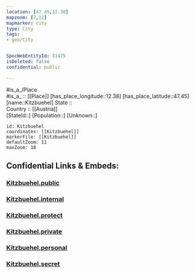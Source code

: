 ```yaml
---
location: [47.45,12.38] 
mapzoom: [7,12] 
mapmarker: city 
type: City
tags:
- geo/City


SpocWebEntityId: 31475
isDeleted: false
confidential: public

---
```

#is_a_/Place  
#is_a_ :: [[Place]] 
[has_place_longitude::12.38] 
[has_place_latitude::47.45] 
[name::Kitzbuehel] 
State ::  
Country :: [[Austria]]  
[StateId::] 
[Population::] 
[Unknown::] 


```leaflet
id: Kitzbuehel
coordinates: [[Kitzbuehel]] 
markerFile: [[Kitzbuehel]] 
defaultZoom: 11 
maxZoom: 18
```


## Confidential Links & Embeds: 

### [Kitzbuehel.public](/_public/\Earth\Continent\Europe\Europe~Central\Austria\Austrias_States\Tirol\CityKitzbuehel.public.md) 

### [Kitzbuehel.internal](/_internal/\Earth\Continent\Europe\Europe~Central\Austria\Austrias_States\Tirol\CityKitzbuehel.internal.md) 

### [Kitzbuehel.protect](/_protect/\Earth\Continent\Europe\Europe~Central\Austria\Austrias_States\Tirol\CityKitzbuehel.protect.md) 

### [Kitzbuehel.private](/_private/\Earth\Continent\Europe\Europe~Central\Austria\Austrias_States\Tirol\CityKitzbuehel.private.md) 

### [Kitzbuehel.personal](/_personal/\Earth\Continent\Europe\Europe~Central\Austria\Austrias_States\Tirol\CityKitzbuehel.personal.md) 

### [Kitzbuehel.secret](/_secret/\Earth\Continent\Europe\Europe~Central\Austria\Austrias_States\Tirol\CityKitzbuehel.secret.md)

